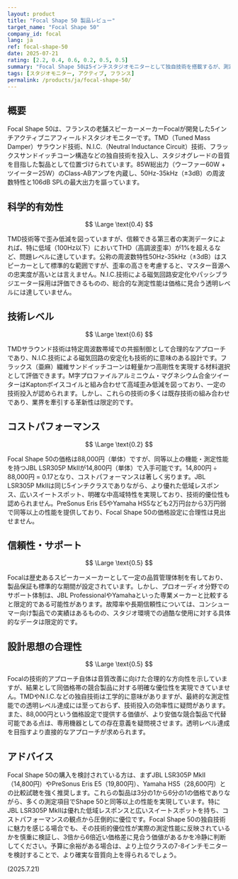 ```yaml
---
layout: product
title: "Focal Shape 50 製品レビュー"
target_name: "Focal Shape 50"
company_id: focal
lang: ja
ref: focal-shape-50
date: 2025-07-21
rating: [2.2, 0.4, 0.6, 0.2, 0.5, 0.5]
summary: "Focal Shape 50は5インチスタジオモニターとして独自技術を搭載するが、測定性能とコストパフォーマンスで厳しい評価となる製品です。"
tags: [スタジオモニター, アクティブ, フランス]
permalink: /products/ja/focal-shape-50/
---
```


## 概要

Focal Shape 50は、フランスの老舗スピーカーメーカーFocalが開発した5インチアクティブニアフィールドスタジオモニターです。TMD（Tuned Mass Damper）サラウンド技術、N.I.C.（Neutral Inductance Circuit）技術、フラックスサンドイッチコーン構造などの独自技術を投入し、スタジオグレードの音質を目指した製品として位置づけられています。85W総出力（ウーファー60W + ツイーター25W）のClass-ABアンプを内蔵し、50Hz-35kHz（±3dB）の周波数特性と106dB SPLの最大出力を謳っています。

## 科学的有効性

$$ \Large \text{0.4} $$

TMD技術等で歪み低減を図っていますが、信頼できる第三者の実測データによれば、特に低域（100Hz以下）においてTHD（高調波歪率）が1%を超えるなど、問題レベルに達しています。公称の周波数特性50Hz-35kHz（±3dB）はスピーカーとして標準的な範囲ですが、歪率の高さを考慮すると、マスター音源への忠実度が高いとは言えません。N.I.C.技術による磁気回路安定化やパッシブラジエーター採用は評価できるものの、総合的な測定性能は価格に見合う透明レベルには達していません。

## 技術レベル

$$ \Large \text{0.6} $$

TMDサラウンド技術は特定周波数帯域での共振制御として合理的なアプローチであり、N.I.C.技術による磁気回路の安定化も技術的に意味のある設計です。フラックス（亜麻）繊維サンドイッチコーンは軽量かつ高剛性を実現する材料選択として評価できます。M字プロファイルアルミニウム・マグネシウム合金ツイーターはKaptonボイスコイルと組み合わせて高域歪み低減を図っており、一定の技術投入が認められます。しかし、これらの技術の多くは既存技術の組み合わせであり、業界を牽引する革新性は限定的です。

## コストパフォーマンス

$$ \Large \text{0.2} $$

Focal Shape 50の価格は88,000円（単体）ですが、同等以上の機能・測定性能を持つJBL LSR305P MkIIが14,800円（単体）で入手可能です。14,800円 ÷ 88,000円 = 0.17となり、コストパフォーマンスは著しく劣ります。JBL LSR305P MkIIは同じ5インチクラスでありながら、より優れた低域レスポンス、広いスイートスポット、明確な中高域特性を実現しており、技術的優位性も認められません。PreSonus Eris E5やYamaha HS5なども2万円台から3万円弱で同等以上の性能を提供しており、Focal Shape 50の価格設定に合理性は見出せません。

## 信頼性・サポート

$$ \Large \text{0.5} $$

Focalは歴史あるスピーカーメーカーとして一定の品質管理体制を有しており、製品保証も標準的な期間が設定されています。しかし、プロオーディオ分野でのサポート体制は、JBL ProfessionalやYamahaといった専業メーカーと比較すると限定的である可能性があります。故障率や長期信頼性については、コンシューマー向け製品での実績はあるものの、スタジオ環境での過酷な使用に対する具体的なデータは限定的です。

## 設計思想の合理性

$$ \Large \text{0.5} $$

Focalの技術的アプローチ自体は音質改善に向けた合理的な方向性を示していますが、結果として同価格帯の競合製品に対する明確な優位性を実現できていません。TMDやN.I.C.などの独自技術は工学的に意味がありますが、最終的な測定性能での透明レベル達成には至っておらず、技術投入の効率性に疑問があります。また、88,000円という価格設定で提供する価値が、より安価な競合製品で代替可能である点は、専用機器としての存在意義を疑問視させます。透明レベル達成を目指すより直接的なアプローチが求められます。

## アドバイス

Focal Shape 50の購入を検討されている方は、まずJBL LSR305P MkII（14,800円）やPreSonus Eris E5（19,800円）、Yamaha HS5（28,600円）との比較試聴を強く推奨します。これらの製品は3分の1から6分の1の価格でありながら、多くの測定項目でShape 50と同等以上の性能を実現しています。特にJBL LSR305P MkIIは優れた低域レスポンスと広いスイートスポットを持ち、コストパフォーマンスの観点から圧倒的に優位です。Focal Shape 50の独自技術に魅力を感じる場合でも、その技術的優位性が実際の測定性能に反映されているかを慎重に検証し、3倍から6倍近い価格差に見合う価値があるかを冷静に判断してください。予算に余裕がある場合は、より上位クラスの7-8インチモニターを検討することで、より確実な音質向上を得られるでしょう。

(2025.7.21)
